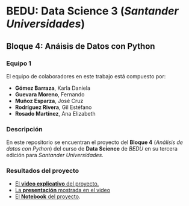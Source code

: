 # BEDU: Data Science 3 (_Santander Universidades_)
## Bloque 4: Anáisis de Datos con Python



### Equipo 1
El equipo de colaboradores en este trabajo está compuesto por:
- __Gómez Barraza__, Karla Daniela
- __Guevara Moreno__, Fernando
- __Muñoz Esparza__, José Cruz
- __Rodríguez Rivera__, Gil Estéfano
- __Rosado Martínez__, Ana Elizabeth


### Descripción
En este repositorio se encuentran el proyecto del __Bloque 4__ (_Análisis de datos con Python_) del curso de __Data Science__ de _BEDU_ en su tercera edición para _Santander Universidades_.

### Resultados del proyecto
- [El __video explicativo__ del proyecto.](https://drive.google.com/file/d/1tHXpG7g_CqYljGpvAi-3iLd8QZLzQtjZ/view?usp=sharing)
- [La __presentación__ mostrada en el video](https://github.com/gilesitorr/DataScience3_Bloque4/blob/main/Proyecto%20Final%203%20BEDU%20(1).pdf)
- [El __Notebook__ del proyecto](DS3_proyecto_4.ipynb).

